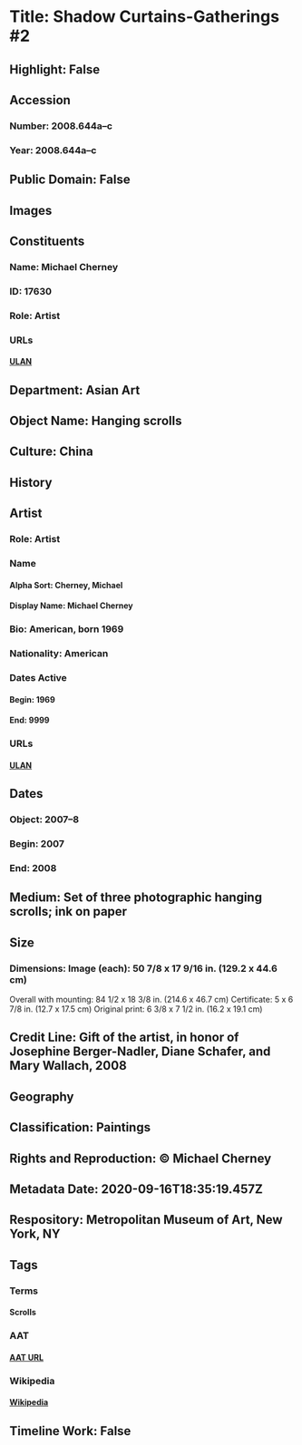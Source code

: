 # Title: Shadow Curtains-Gatherings #2
## Highlight: False
## Accession
### Number: 2008.644a–c
### Year: 2008.644a–c
## Public Domain: False
## Images
## Constituents
### Name: Michael Cherney
### ID: 17630
### Role: Artist
### URLs
#### [ULAN](http://vocab.getty.edu/page/ulan/500337855)
## Department: Asian Art
## Object Name: Hanging scrolls
## Culture: China
## History
## Artist
### Role: Artist
### Name
#### Alpha Sort: Cherney, Michael
#### Display Name: Michael Cherney
### Bio: American, born 1969
### Nationality: American
### Dates Active
#### Begin: 1969
#### End: 9999
### URLs
#### [ULAN](http://vocab.getty.edu/page/ulan/500337855)
## Dates
### Object: 2007–8
### Begin: 2007
### End: 2008
## Medium: Set of three photographic hanging scrolls; ink on paper
## Size
### Dimensions: Image (each): 50 7/8 x 17 9/16 in. (129.2 x 44.6 cm)
Overall with mounting: 84 1/2 x 18 3/8 in. (214.6 x 46.7 cm)
Certificate: 5 x 6 7/8 in. (12.7 x 17.5 cm)
Original print: 6 3/8 x 7 1/2 in. (16.2 x 19.1 cm)
## Credit Line: Gift of the artist, in honor of Josephine Berger-Nadler, Diane Schafer, and Mary Wallach, 2008
## Geography
## Classification: Paintings
## Rights and Reproduction: © Michael Cherney
## Metadata Date: 2020-09-16T18:35:19.457Z
## Respository: Metropolitan Museum of Art, New York, NY
## Tags
### Terms
#### Scrolls
### AAT
#### [AAT URL](http://vocab.getty.edu/page/aat/300028629)
### Wikipedia
#### [Wikipedia]()
## Timeline Work: False